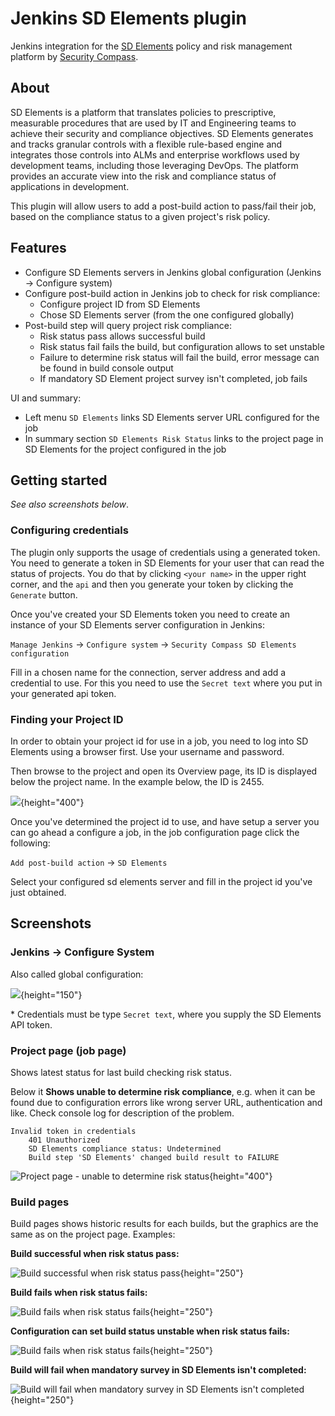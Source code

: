 # Jenkins SD Elements plugin

Jenkins integration for the [SD
Elements](https://www.securitycompass.com/sdelements) policy and risk
management platform by [Security
Compass](https://www.securitycompass.com/).

## About

SD Elements is a platform that translates policies to prescriptive,
measurable procedures that are used by IT and Engineering teams to
achieve their security and compliance objectives. SD Elements generates
and tracks granular controls with a flexible rule-based engine and
integrates those controls into ALMs and enterprise workflows used by
development teams, including those leveraging DevOps. The platform
provides an accurate view into the risk and compliance status of
applications in development.

This plugin will allow users to add a post-build action to pass/fail
their job, based on the compliance status to a given project's risk
policy.

## Features

-   Configure SD Elements servers in Jenkins global configuration
    (Jenkins -\> Configure system)
-   Configure post-build action in Jenkins job to check for risk
    compliance:
    -   Configure project ID from SD Elements
    -   Chose SD Elements server (from the one configured globally)
-   Post-build step will query project risk compliance:
    -   Risk status pass allows successful build
    -   Risk status fail fails the build, but configuration allows to
        set unstable
    -   Failure to determine risk status will fail the build, error
        message can be found in build console output
    -   If mandatory SD Element project survey isn't completed, job
        fails

UI and summary:

-   Left menu `SD Elements` links SD Elements server URL configured for
    the job
-   In summary section `SD Elements Risk Status` links to the project
    page in SD Elements for the project configured in the job

## Getting started

*See also screenshots below*.

### Configuring credentials

The plugin only supports the usage of credentials using a generated
token. You need to generate a token in SD Elements for your user that
can read the status of projects. You do that by clicking `<your name>`
in the upper right corner, and the `api` and then you generate your
token by clicking the `Generate` button.

Once you've created your SD Elements token you need to create an
instance of your SD Elements server configuration in Jenkins:

`Manage Jenkins` -\> `Configure system` -\>
`Security Compass SD Elements configuration`

Fill in a chosen name for the connection, server address and add a
credential to use. For this you need to use the `Secret text` where you
put in your generated api token.

### Finding your Project ID

In order to obtain your project id for use in a job, you need to log
into SD Elements using a browser first. Use your username and password.

Then browse to the project and open its Overview page, its ID is
displayed below the project name. In the example below, the ID is 2455.

![](https://github.com/jenkinsci/sdelements-plugin/blob/master/docs/project_overview_project_id.png?raw=true){height="400"}

Once you've determined the project id to use, and have setup a server
you can go ahead a configure a job, in the job configuration page click
the following:

`Add post-build action` -\> `SD Elements`

Select your configured sd elements server and fill in the project id
you've just obtained.

## Screenshots

### Jenkins -\> Configure System

Also called global configuration:

![](https://github.com/jenkinsci/sdelements-plugin/blob/master/docs/global-configuration.png?raw=true){height="150"}

\* Credentials must be type `Secret text`, where you supply the SD
Elements API token.

### Project page (job page)

Shows latest status for last build checking risk status.

Below it **Shows unable to determine risk compliance**, e.g. when it can
be found due to configuration errors like wrong server URL,
authentication and like. Check console log for description of the
problem.

    Invalid token in credentials
        401 Unauthorized
        SD Elements compliance status: Undetermined
        Build step 'SD Elements' changed build result to FAILURE

![Project page - unable to determine risk
status](https://github.com/jenkinsci/sdelements-plugin/blob/master/docs/project-page-unable-to-determine-risk-compliance.png?raw=true){height="400"}

### Build pages

Build pages shows historic results for each builds, but the graphics are
the same as on the project page. Examples:

**Build successful when risk status pass:** 

![Build successful when risk status
pass](https://github.com/jenkinsci/sdelements-plugin/blob/master/docs/build-page-risk-status-pass.png?raw=true){height="250"}

**Build fails when risk status fails:** 

![Build fails when risk status
fails](https://github.com/jenkinsci/sdelements-plugin/blob/master/docs/build-page-risk-status-fail.png?raw=true){height="250"}

**Configuration can set build status unstable when risk status fails:** 

![Build fails when risk status
fails](https://github.com/jenkinsci/sdelements-plugin/blob/master/docs/build-page-risk-status-fail-job-configured-unstable.png?raw=true){height="250"}

**Build will fail when mandatory survey in SD Elements isn't
completed:** 

![Build will fail when mandatory survey in SD Elements isn't
completed](https://github.com/jenkinsci/sdelements-plugin/blob/master/docs/build-page-risk-status-undetermined-survey-not-completed.png?raw=true){height="250"}
